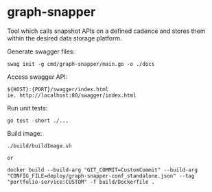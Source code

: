 # graph-snapper
Tool which calls snapshot APIs on a defined cadence and stores them within the desired data storage platform.

Generate swagger files:

    swag init -g cmd/graph-snapper/main.go -o ./docs

Access swagger API:

    ${HOST}:{PORT}/swagger/index.html
    ie. http://localhost:80/swagger/index.html

Run unit tests:

    go test -short ./...
    
Build image:
    
    ./build/buildImage.sh
    
    or 
    
    docker build --build-arg "GIT_COMMIT=CustomCommit" --build-arg "CONFIG_FILE=deploy/graph-snapper-conf_standalone.json" --tag "portfolio-service:CUSTOM" -f build/Dockerfile .